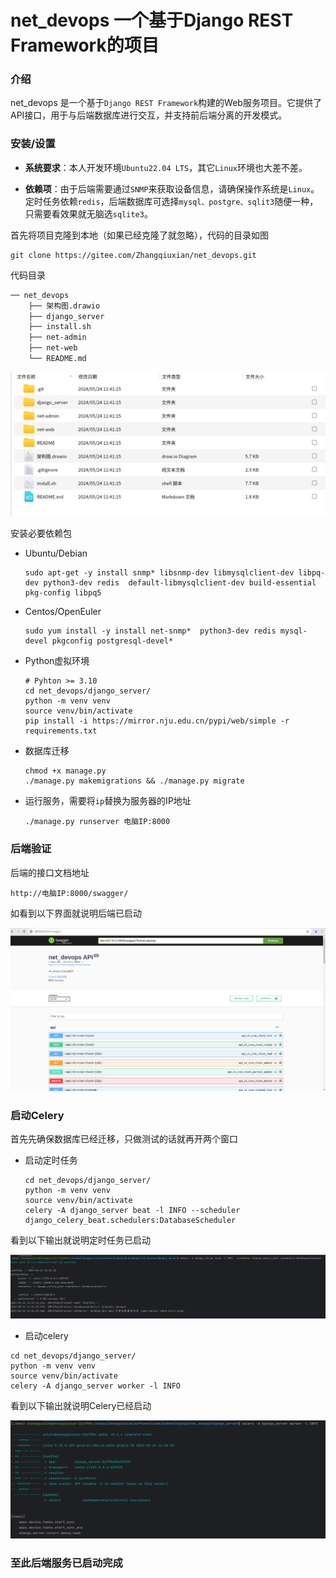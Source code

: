 # net_devops 一个基于Django REST Framework的项目


### 介绍

net_devops 是一个基于`Django REST Framework`构建的Web服务项目。它提供了API接口，用于与后端数据库进行交互，并支持前后端分离的开发模式。

###  安装/设置

- **系统要求**：本人开发环境`Ubuntu22.04 LTS`，其它`Linux`环境也大差不差。

- **依赖项**：由于后端需要通过`SNMP`来获取设备信息，请确保操作系统是`Linux`。定时任务依赖`redis`，后端数据库可选择`mysql、postgre、sqlit3`随便一种，只需要看效果就无脑选`sqlite3`。

首先将项目克隆到本地（如果已经克隆了就忽略），代码的目录如图

```shell
git clone https://gitee.com/Zhangqiuxian/net_devops.git
```

代码目录

```md
── net_devops
    ├── 架构图.drawio
    ├── django_server
    ├── install.sh
    ├── net-admin
    ├── net-web
    └── README.md
```
![image-20240524114355905](READE/asset/image-20240524114355905.png)

安装必要依赖包

- Ubuntu/Debian

  ```shell
  sudo apt-get -y install snmp* libsnmp-dev libmysqlclient-dev libpq-dev python3-dev redis  default-libmysqlclient-dev build-essential pkg-config libpq5
  ```

- Centos/OpenEuler

  ```shell
  sudo yum install -y install net-snmp*  python3-dev redis mysql-devel pkgconfig postgresql-devel*
  ```

- Python虚拟环境
  
  ```shell
  # Pyhton >= 3.10
  cd net_devops/django_server/
  python -m venv venv
  source venv/bin/activate
  pip install -i https://mirror.nju.edu.cn/pypi/web/simple -r requirements.txt
  ```

- 数据库迁移

  ```shell
  chmod +x manage.py
  ./manage.py makemigrations && ./manage.py migrate
  ```

- 运行服务，需要将`ip`替换为服务器的IP地址

  ```shell
  ./manage.py runserver 电脑IP:8000
  ```

### 后端验证

后端的接口文档地址

```http
http://电脑IP:8000/swagger/
```

如看到以下界面就说明后端已启动

![image-20240524112707622](READE/asset/image-20240524112707622.png)

### 启动Celery

首先先确保数据库已经迁移，只做测试的话就再开两个窗口

- 启动定时任务

  ```shell
  cd net_devops/django_server/
  python -m venv venv
  source venv/bin/activate
  celery -A django_server beat -l INFO --scheduler django_celery_beat.schedulers:DatabaseScheduler
  ```

看到以下输出就说明定时任务已启动

![image-20240524113459349](READE/asset/image-20240524113459349.png)

- 启动celery

```shell
cd net_devops/django_server/
python -m venv venv
source venv/bin/activate
celery -A django_server worker -l INFO
```

看到以下输出就说明Celery已经启动

![image-20240524113643585](READE/asset/image-20240524113643585.png)

### 至此后端服务已启动完成
